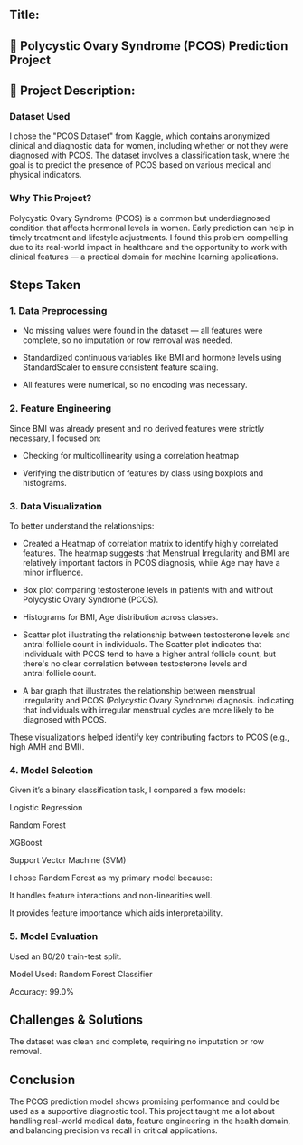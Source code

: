 ## Title:
## 🔹 Polycystic Ovary Syndrome (PCOS) Prediction Project

## 📌 Project Description:
### Dataset Used
I chose the "PCOS Dataset" from Kaggle, which contains anonymized clinical and diagnostic data for women, including whether or not they were diagnosed with PCOS. The dataset involves a classification task, where the goal is to predict the presence of PCOS based on various medical and physical indicators.

### Why This Project?
Polycystic Ovary Syndrome (PCOS) is a common but underdiagnosed condition that affects hormonal levels in women. Early prediction can help in timely treatment and lifestyle adjustments. I found this problem compelling due to its real-world impact in healthcare and the opportunity to work with clinical features — a practical domain for machine learning applications.

## Steps Taken
### 1. Data Preprocessing
- No missing values were found in the dataset — all features were complete, so no imputation or row removal was needed.

- Standardized continuous variables like BMI and hormone levels using StandardScaler to ensure consistent feature scaling.

- All features were numerical, so no encoding was necessary.

### 2. Feature Engineering
Since BMI was already present and no derived features were strictly necessary, I focused on:

- Checking for multicollinearity using a correlation heatmap

- Verifying the distribution of features by class using boxplots and histograms.

### 3. Data Visualization
To better understand the relationships:

- Created a Heatmap of correlation matrix to identify highly correlated features.
The heatmap suggests that Menstrual Irregularity and BMI are relatively important factors in PCOS diagnosis, while Age may have a minor influence.

- Box plot comparing testosterone levels in patients with and without Polycystic Ovary Syndrome (PCOS). 

- Histograms for BMI, Age distribution across classes.

- Scatter plot illustrating the relationship between testosterone levels and antral follicle count in individuals. 
The Scatter plot indicates that individuals with PCOS tend to have a higher antral follicle count, but there's no clear correlation between testosterone levels and antral follicle count.

- A bar graph that illustrates the relationship between menstrual irregularity and PCOS (Polycystic Ovary Syndrome) diagnosis. indicating that individuals with irregular menstrual cycles are more likely to be diagnosed with PCOS.

These visualizations helped identify key contributing factors to PCOS (e.g., high AMH and BMI).

### 4. Model Selection
Given it’s a binary classification task, I compared a few models:

Logistic Regression

Random Forest

XGBoost

Support Vector Machine (SVM)

I chose Random Forest as my primary model because:

It handles feature interactions and non-linearities well.

It provides feature importance which aids interpretability.


### 5. Model Evaluation
Used an 80/20 train-test split.

Model Used: Random Forest Classifier

Accuracy: 99.0%


## Challenges & Solutions
The dataset was clean and complete, requiring no imputation or row removal.

## Conclusion
The PCOS prediction model shows promising performance and could be used as a supportive diagnostic tool. This project taught me a lot about handling real-world medical data, feature engineering in the health domain, and balancing precision vs recall in critical applications.

